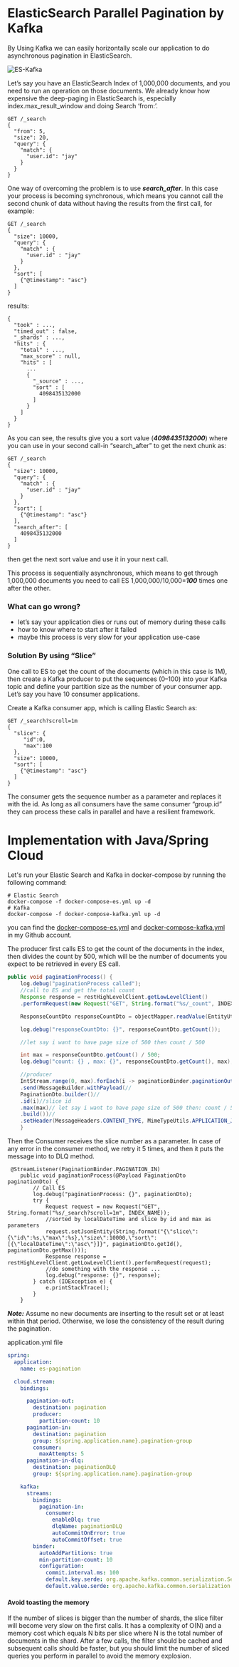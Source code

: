 # ElasticSearch Parallel Pagination by Kafka

By Using Kafka we can easily horizontally scale our application to do asynchronous pagination in ElasticSearch.

![ES-Kafka](./es-kafka-pagination.png)


Let’s say you have an ElasticSearch Index of 1,000,000 documents, and you need to run an operation on those documents. We already know how expensive the deep-paging in ElasticSearch is, especially index.max_result_window and doing Search ‘from:’.
```shell
GET /_search
{
  "from": 5,
  "size": 20,
  "query": {
    "match": {
      "user.id": "jay"
    }
  }
}
```

One way of overcoming the problem is to use **_search_after_**. In this case your process is becoming synchronous, which means you cannot call the second chunk of data without having the results from the first call, for example:

```shell
GET /_search
{
  "size": 10000,
  "query": {
    "match" : {
      "user.id" : "jay"
    }
  },
  "sort": [ 
    {"@timestamp": "asc"}
  ]
}
```

results:

```shell
{
  "took" : ...,
  "timed_out" : false,
  "_shards" : ...,
  "hits" : {
    "total" : ...,
    "max_score" : null,
    "hits" : [
      ...
      {
        "_source" : ...,
        "sort" : [                                
          4098435132000
        ]
      }
    ]
  }
}
```

As you can see, the results give you a sort value (**_4098435132000_**) where you can use in your second call-in “search_after” to get the next chunk as:

```shell
GET /_search
{
  "size": 10000,
  "query": {
    "match" : {
      "user.id" : "jay"
    }
  },
  "sort": [
    {"@timestamp": "asc"}
  ],
  "search_after": [                                
    4098435132000
  ]
}
```
then get the next sort value and use it in your next call.

This process is sequentially asynchronous, which means to get through 1,000,000 documents you need to call ES 1,000,000/10,000=**_100_** times one after the other.

### What can go wrong?
- let’s say your application dies or runs out of memory during these calls
- how to know where to start after it failed
- maybe this process is very slow for your application use-case


### Solution By using “Slice”

One call to ES to get the count of the documents (which in this case is 1M), then create a Kafka producer to put the sequences (0–100) into your Kafka topic and define your partition size as the number of your consumer app. Let’s say you have 10 consumer applications.

Create a Kafka consumer app, which is calling Elastic Search as:

```shell
GET /_search?scroll=1m
{
  "slice": {
     "id":0,
     "max":100  
  },
  "size": 10000,
  "sort": [
    {"@timestamp": "asc"}
  ]
}
```
The consumer gets the sequence number as a parameter and replaces it with the id. As long as all consumers have the same consumer “group.id” they can process these calls in parallel and have a resilient framework.

# Implementation with Java/Spring Cloud

Let's run your Elastic Search and Kafka in docker-compose by running the following command:

```shell
# Elastic Search
docker-compose -f docker-compose-es.yml up -d
# Kafka
docker-compose -f docker-compose-kafka.yml up -d
```

you can find the [docker-compose-es.yml](https://github.com/ehsaniara/es-kafka-pagination/blob/master/docker-compose-es.yml) and [docker-compose-kafka.yml](https://github.com/ehsaniara/es-kafka-pagination/blob/master/docker-compose-kafka.yml) in my Github account.

The producer first calls ES to get the count of the documents in the index, then divides the count by 500, which will be the number of documents you expect to be retrieved in every ES call.


```java
public void paginationProcess() {
    log.debug("paginationProcess called");
    //call to ES and get the total count
    Response response = restHighLevelClient.getLowLevelClient()
    .performRequest(new Request("GET", String.format("%s/_count", INDEX_NAME)));

    ResponseCountDto responseCountDto = objectMapper.readValue(EntityUtils.toString(response.getEntity()), ResponseCountDto.class);

    log.debug("responseCountDto: {}", responseCountDto.getCount());

    //let say i want to have page size of 500 then count / 500

    int max = responseCountDto.getCount() / 500;
    log.debug("count: {} , max: {}", responseCountDto.getCount(), max);

    //producer
    IntStream.range(0, max).forEach(i -> paginationBinder.paginationOut()//
    .send(MessageBuilder.withPayload(//
    PaginationDto.builder()//
    .id(i)//slice id
    .max(max)// let say i want to have page size of 500 then: count / 500
    .build())//
    .setHeader(MessageHeaders.CONTENT_TYPE, MimeTypeUtils.APPLICATION_JSON).build()));
    }
```

Then the Consumer receives the slice number as a parameter. In case of any error in the consumer method, we retry it 5 times, and then it puts the message into to DLQ method.

```shell
 @StreamListener(PaginationBinder.PAGINATION_IN)
    public void paginationProcess(@Payload PaginationDto paginationDto) {
        // Call ES
        log.debug("paginationProcess: {}", paginationDto);
        try {
            Request request = new Request("GET", String.format("%s/_search?scroll=1m", INDEX_NAME));
            //sorted by localDateTime and slice by id and max as parameters
            request.setJsonEntity(String.format("{\"slice\":{\"id\":%s,\"max\":%s},\"size\":10000,\"sort\":[{\"localDateTime\":\"asc\"}]}", paginationDto.getId(), paginationDto.getMax()));
            Response response = restHighLevelClient.getLowLevelClient().performRequest(request);
            //do something with the response ...
            log.debug("response: {}", response);
        } catch (IOException e) {
            e.printStackTrace();
        }
    }
```

**_Note:_** Assume no new documents are inserting to the result set or at least within that period. Otherwise, we lose the consistency of the result during the pagination.


application.yml file
```yaml
spring:
  application:
    name: es-pagination

  cloud.stream:
    bindings:

      pagination-out:
        destination: pagination
        producer:
          partition-count: 10
      pagination-in:
        destination: pagination
        group: ${spring.application.name}.pagination-group
        consumer:
          maxAttempts: 5
      pagination-in-dlq:
        destination: paginationDLQ
        group: ${spring.application.name}.pagination-group

    kafka:
      streams:
        bindings:
          pagination-in:
            consumer:
              enableDlq: true
              dlqName: paginationDLQ
              autoCommitOnError: true
              autoCommitOffset: true
        binder:
          autoAddPartitions: true
          min-partition-count: 10
          configuration:
            commit.interval.ms: 100
            default.key.serde: org.apache.kafka.common.serialization.Serdes$StringSerde
            default.value.serde: org.apache.kafka.common.serialization.Serdes$StringSerde
```

#### Avoid toasting the memory
If the number of slices is bigger than the number of shards, the slice filter will become very slow on the first calls. It has a complexity of O(N) and a memory cost which equals N bits per slice where N is the total number of documents in the shard. After a few calls, the filter should be cached and subsequent calls should be faster, but you should limit the number of sliced queries you perform in parallel to avoid the memory explosion.


